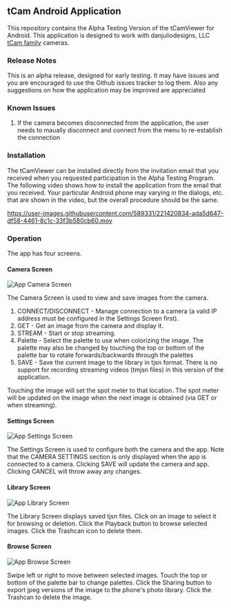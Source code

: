 ## tCam Android Application
This repository contains the Alpha Testing Version of the tCamViewer for Android.  This application is designed to work with danjuliodesigns, LLC [tCam family](https://github.com/danjulio/tCam) cameras.

### Release Notes
This is an alpha release, designed for early testing. It may have issues and you are encouraged to use the Github issues tracker to log them. Also any suggestions on how the application may be improved are appreciated  

### Known Issues
1. If the camera becomes disconnected from the application, the user needs to maually disconnect and connect from the menu to re-establish the connection

### Installation
The tCamViewer can be installed directly from the invitation email that you received when you requested participation in the Alpha Testing Program.  The following video shows how to install the application from the email that you received. Your particular Android phone may varying in the dialogs, etc. that are shown in the video, but the overall procedure should be the same.

https://user-images.githubusercontent.com/589331/221420834-ada5d647-df58-4461-8c1c-33f3b580cb60.mov

### Operation
The app has four screens.

#### Camera Screen

![App Camera Screen](pics/app_camera_screen.png)

The Camera Screen is used to view and save images from the camera. 

1. CONNECT/DISCONNECT - Manage connection to a camera (a valid IP address must be configured in the Settings Screen first).
2. GET - Get an image from the camera and display it.
3. STREAM - Start or stop streaming.
4. Palette - Select the palette to use when colorizing the image.  The palette may also be changed by touching the top or bottom of the palette bar to rotate forwards/backwards through the palettes
5. SAVE - Save the current image to the library in tjsn format. There is no support for recording streaming videos (tmjsn files) in this version of the application.

Touching the image will set the spot meter to that location.  The spot meter will be updated on the image when the next image is obtained (via GET or when streaming).

#### Settings Screen

![App Settings Screen](pics/app_settings_screen.png)

The Settings Screen is used to configure both the camera and the app.  Note that the CAMERA SETTINGS section is only displayed when the app is connected to a camera.  Clicking SAVE will update the camera and app.  Clicking CANCEL will throw away any changes.

#### Library Screen

![App Library Screen](pics/app_library_screen.png)

The Library Screen displays saved tjsn files.  Click on an image to select it for browsing or deletion.  Click the Playback button to browse selected images.  Click the Trashcan icon to delete them.

#### Browse Screen

![App Browse Screen](pics/app_browse_screen.png)

Swipe left or right to move between selected images.  Touch the top or bottom of the palette bar to change palettes.  Click the Sharing button to export jpeg versions of the image to the phone's photo library.  Click the Trashcan to delete the image.
